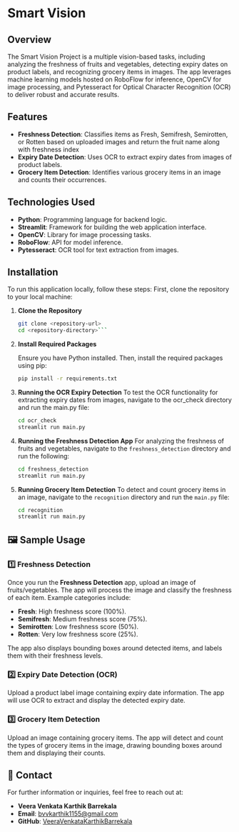 # Smart Vision

## Overview
The Smart Vision Project is a multiple vision-based tasks, including analyzing the freshness of fruits and vegetables, detecting expiry dates on product labels, and recognizing grocery items in images. The app leverages machine learning models hosted on RoboFlow for inference, OpenCV for image processing, and Pytesseract for Optical Character Recognition (OCR) to deliver robust and accurate results.

## Features
- **Freshness Detection**: Classifies items as Fresh, Semifresh, Semirotten, or Rotten based on uploaded images and return the fruit name along with freshness index
- **Expiry Date Detection**: Uses OCR to extract expiry dates from images of product labels.
- **Grocery Item Detection**: Identifies various grocery items in an image and counts their occurrences.

## Technologies Used
- **Python**: Programming language for backend logic.
- **Streamlit**: Framework for building the web application interface.
- **OpenCV**: Library for image processing tasks.
- **RoboFlow**: API for model inference.
- **Pytesseract**: OCR tool for text extraction from images.

## Installation
To run this application locally, follow these steps:
First, clone the repository to your local machine:


1. **Clone the Repository**
   ```bash
   git clone <repository-url>
   cd <repository-directory>```

2. **Install Required Packages**

    Ensure you have Python installed. Then, install the required packages using pip:
    ```bash
    pip install -r requirements.txt
    ```
3. **Running the OCR Expiry Detection**
To test the OCR functionality for extracting expiry dates from images, navigate to the ocr_check directory and run the main.py file:
    ```bash
    cd ocr_check
    streamlit run main.py
    ```
4. **Running the Freshness Detection App**
For analyzing the freshness of fruits and vegetables, navigate to the ```freshness_detection``` directory and run the following:


    ```bash
    cd freshness_detection
    streamlit run main.py
    ```
3. **Running Grocery Item Detection**
To detect and count grocery items in an image, navigate to the ```recognition``` directory and run the ```main.py``` file:


    ```bash
    cd recognition  
    streamlit run main.py
    ```


## 🖼️ Sample Usage

### 1️⃣ Freshness Detection
Once you run the **Freshness Detection** app, upload an image of fruits/vegetables. The app will process the image and classify the freshness of each item. Example categories include:

- **Fresh**: High freshness score (100%).
- **Semifresh**: Medium freshness score (75%).
- **Semirotten**: Low freshness score (50%).
- **Rotten**: Very low freshness score (25%).

The app also displays bounding boxes around detected items, and labels them with their freshness levels.

### 2️⃣ Expiry Date Detection (OCR)
Upload a product label image containing expiry date information. The app will use OCR to extract and display the detected expiry date.

### 3️⃣ Grocery Item Detection
Upload an image containing grocery items. The app will detect and count the types of grocery items in the image, drawing bounding boxes around them and displaying their counts.

## 📧 Contact

For further information or inquiries, feel free to reach out at:

- **Veera Venkata Karthik Barrekala**
- **Email**: [bvvkarthik1155@gmail.com](mailto:bvvkarthik1155@gmail.com)
- **GitHub**: [VeeraVenkataKarthikBarrekala](https://github.com/Karthik110505)
